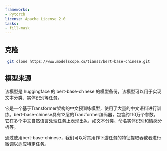 ```yaml
---
frameworks:
- Pytorch
license: Apache License 2.0
tasks:
- fill-mask
---
```

## 克隆

```bash
 git clone https://www.modelscope.cn/tiansz/bert-base-chinese.git
```


## 模型来源

该模型是 huggingface 的 bert-base-chinese 的模型备份，该模型可以用于实现文本分类、实体识别等任务。

它是一个基于Transformer架构的中文预训练模型，使用了大量的中文语料进行训练。bert-base-chinese具有12层的Transformer编码器，包含约110万个参数。它在多个中文自然语言处理任务上表现出色，如文本分类、命名实体识别和情感分析等。

通过使用bert-base-chinese，我们可以将其用作下游任务的特征提取器或者进行微调以适应特定任务。


















